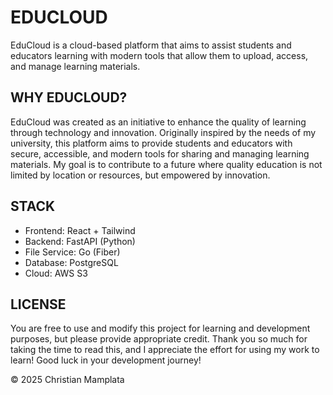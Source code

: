 # EDUCLOUD
EduCloud is a cloud-based platform that aims to assist students and educators learning with modern tools that allow them to upload, access, and manage learning materials.

## WHY EDUCLOUD?
EduCloud was created as an initiative to enhance the quality of learning through technology and innovation.
Originally inspired by the needs of my university, this platform aims to provide students and educators with secure, accessible,
and modern tools for sharing and managing learning materials.
My goal is to contribute to a future where quality education is not limited by location or resources, but empowered by innovation.

## STACK
- Frontend: React + Tailwind
- Backend: FastAPI (Python)
- File Service: Go (Fiber)
- Database: PostgreSQL
- Cloud: AWS S3

## LICENSE
You are free to use and modify this project for learning and development purposes, but please provide appropriate credit.
Thank you so much for taking the time to read this, and I appreciate the effort for using my work to learn! Good luck in your
development journey!

© 2025 Christian Mamplata
